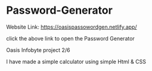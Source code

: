 # <h1>Password-Generator</h1>

Website Link: https://oasispassowordgen.netlify.app/

click the above link to open the Password Generator

Oasis Infobyte project 2/6

I have made a simple calculator using simple Html & CSS 
